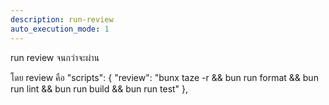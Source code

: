 ```yaml
---
description: run-review
auto_execution_mode: 1
---
```


run review จนกว่าจะผ่าน

โดย review คือ 
"scripts": {
    "review": "bunx taze -r && bun run format && bun run lint && bun run build && bun run test"
 },